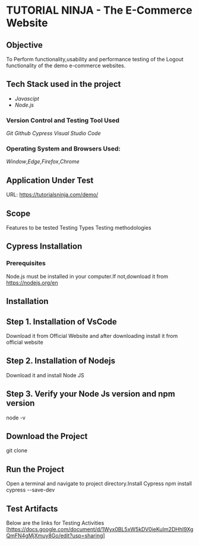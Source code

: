 # TUTORIAL NINJA - The E-Commerce Website
## Objective
To Perform functionality,usability and performance testing of the Logout functionality of the demo e-commerce websites.
## Tech Stack used in the project
*  _Javascipt_
*  _Node.js_
### Version Control and Testing Tool Used
 _Git_
 _Github_
 _Cypress_
 _Visual Studio Code_
### Operating System and Browsers Used:
_Window_,_Edge_,_Firefox_,_Chrome_
## Application Under Test
URL: https://tutorialsninja.com/demo/ 
## Scope
 Features to be tested
 Testing Types
 Testing methodologies
## Cypress Installation
### Prerequisites
Node.js must be installed in your computer.If not,download it from  https://nodejs.org/en 
## Installation
## Step 1. Installation of VsCode
 Download it from Official Website and after downloading install it from official website
## Step 2. Installation of Nodejs
 Download it and install Node JS
## Step 3. Verify your Node Js version and npm version
 node -v
## Download the Project
git clone
## Run the Project
Open a terminal and navigate to project directory.Install Cypress
npm install cypress --save-dev
## Test Artifacts
Below are the links for Testing Activities
[https://docs.google.com/document/d/1Wyx0BL5xW5kDV0ieKuIm2DHhI9XgQmFN4gMjXmuy8Go/edit?usp=sharing]



